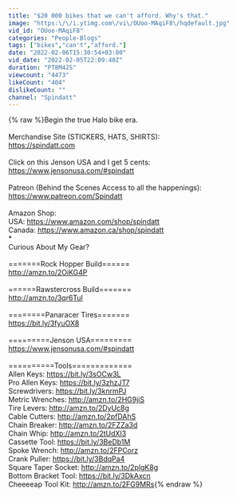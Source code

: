 ```yaml
---
title: "$20 000 bikes that we can't afford. Why's that."
image: "https:\/\/i.ytimg.com\/vi\/OUoo-MAqiF8\/hqdefault.jpg"
vid_id: "OUoo-MAqiF8"
categories: "People-Blogs"
tags: ["bikes","can't","afford."]
date: "2022-02-06T15:30:54+03:00"
vid_date: "2022-02-05T22:09:40Z"
duration: "PT8M42S"
viewcount: "4473"
likeCount: "404"
dislikeCount: ""
channel: "Spindatt"
---
```

{% raw %}Begin the true Halo bike era.<br /><br />Merchandise Site (STICKERS, HATS, SHIRTS):<br /><a rel="nofollow" target="blank" href="https://spindatt.com">https://spindatt.com</a><br /><br />Click on this Jenson USA and I get 5 cents:<br /><a rel="nofollow" target="blank" href="https://www.jensonusa.com/#spindatt">https://www.jensonusa.com/#spindatt</a><br /><br />Patreon (Behind the Scenes Access to all the happenings):<br /><a rel="nofollow" target="blank" href="https://www.patreon.com/Spindatt">https://www.patreon.com/Spindatt</a><br /><br />Amazon Shop:<br />USA: <a rel="nofollow" target="blank" href="https://www.amazon.com/shop/spindatt">https://www.amazon.com/shop/spindatt</a><br />Canada: <a rel="nofollow" target="blank" href="https://www.amazon.ca/shop/spindatt">https://www.amazon.ca/shop/spindatt</a><br />*<br />Curious About My Gear?<br /><br />=======Rock Hopper Build======<br /><a rel="nofollow" target="blank" href="http://amzn.to/2OiKG4P">http://amzn.to/2OiKG4P</a><br /><br />======Rawstercross Build=======<br /><a rel="nofollow" target="blank" href="http://amzn.to/3qr6Tul">http://amzn.to/3qr6Tul</a><br /><br />========Panaracer Tires=======<br /><a rel="nofollow" target="blank" href="https://bit.ly/3fyuOX8">https://bit.ly/3fyuOX8</a><br /><br />=========Jenson USA=========<br /><a rel="nofollow" target="blank" href="https://www.jensonusa.com/#spindatt">https://www.jensonusa.com/#spindatt</a><br /><br />==========Tools=============<br />Allen Keys: <a rel="nofollow" target="blank" href="https://bit.ly/3sOCw3L">https://bit.ly/3sOCw3L</a><br />Pro Allen Keys: <a rel="nofollow" target="blank" href="https://bit.ly/3zhzJT7">https://bit.ly/3zhzJT7</a><br />Screwdrivers: <a rel="nofollow" target="blank" href="https://bit.ly/3knrmPJ">https://bit.ly/3knrmPJ</a><br />Metric Wrenches: <a rel="nofollow" target="blank" href="http://amzn.to/2HG9jiS">http://amzn.to/2HG9jiS</a><br />Tire Levers: <a rel="nofollow" target="blank" href="http://amzn.to/2DyUc8g">http://amzn.to/2DyUc8g</a><br />Cable Cutters: <a rel="nofollow" target="blank" href="http://amzn.to/2pfDAhS">http://amzn.to/2pfDAhS</a><br />Chain Breaker: <a rel="nofollow" target="blank" href="http://amzn.to/2FZZa3d">http://amzn.to/2FZZa3d</a><br />Chain Whip: <a rel="nofollow" target="blank" href="http://amzn.to/2tUdXI3">http://amzn.to/2tUdXI3</a><br />Cassette Tool: <a rel="nofollow" target="blank" href="https://bit.ly/3BeDb1M">https://bit.ly/3BeDb1M</a><br />Spoke Wrench: <a rel="nofollow" target="blank" href="http://amzn.to/2FPCorz">http://amzn.to/2FPCorz</a><br />Crank Puller: <a rel="nofollow" target="blank" href="https://bit.ly/3BdqPa4">https://bit.ly/3BdqPa4</a><br />Square Taper Socket: <a rel="nofollow" target="blank" href="http://amzn.to/2plgK8g">http://amzn.to/2plgK8g</a><br />Bottom Bracket Tool: <a rel="nofollow" target="blank" href="https://bit.ly/3DkAxcn">https://bit.ly/3DkAxcn</a><br />Cheeeeap Tool Kit: <a rel="nofollow" target="blank" href="http://amzn.to/2FG9MRs">http://amzn.to/2FG9MRs</a>{% endraw %}
